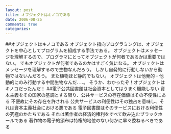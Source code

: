 ```yaml
---
layout: post
title: オブジェクトはキノコである
date: 2006-08-25
comments: true
categories:
---
```


##オブジェクトはキノコである
オブジェクト指向プログラミングは、オブジェクトを中心としてプログラムを組成する手法である。
オブジェクトはメッセージを理解するので、プログラマにとってオブジェクトが何者であるかは重要ではない。
でもオブジェクトが何者であるのかはすごく気になる。
オブジェクトはメッセージを理解するので生物なんだろう。
しかし自発的に行動しないから動物ではないんだろう。
また植物ほど静的でもない。
オブジェクトは他発的・他動的にのみ行動する中間生物なんだ．．．。
そうか、わかったぞ！オブジェクトはキノコだったんだ！
##電子公共図書館は社会資本としてはうまく機能しない
資本主義をその国家の基調とする限り、公共サービスの存在価値はその不便性にある
不便故にその存在を許される
公共サービスの利便性はその独占を意味し、それは資本主義社会における悪である
電子図書館はそのサービスにおける利便性の究極のかたちである
それは著作者の経済的権利をすべて飲み込むブラックホールである
著作物の電子的頒布は特権的地位のない何かに早々委ねるべきである